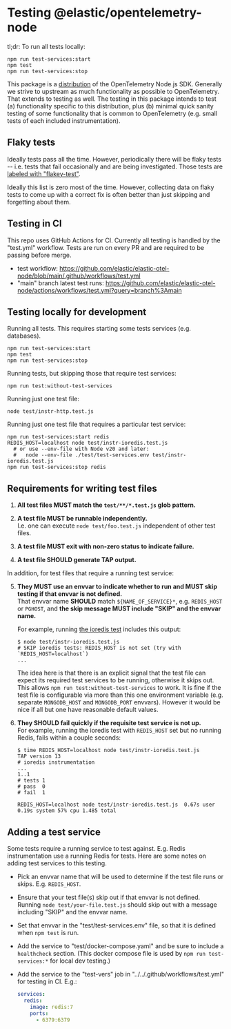 # Testing @elastic/opentelemetry-node

tl;dr: To run all tests locally:

```
npm run test-services:start
npm test
npm run test-services:stop
```

This package is a [distribution](https://opentelemetry.io/docs/concepts/distributions/)
of the OpenTelemetry Node.js SDK. Generally we strive to upstream as much
functionality as possible to OpenTelemetry. That extends to testing as well.
The testing in this package intends to test (a) functionality specific to
this distribution, plus (b) minimal quick sanity testing of some functionality
that is common to OpenTelemetry (e.g. small tests of each included
instrumentation).


## Flaky tests

Ideally tests pass all the time. However, periodically there will be flaky
tests -- i.e. tests that fail occasionally and are being investigated. Those
tests are [labeled with "flakey-test"](https://github.com/elastic/elastic-otel-node/labels/flaky-test).

Ideally this list is zero most of the time. However, collecting data on flaky
tests to come up with a correct fix is often better than just skipping and
forgetting about them.


## Testing in CI

This repo uses GitHub Actions for CI.
Currently all testing is handled by the "test.yml" workflow.
Tests are run on every PR and are required to be passing before merge.

- test workflow: https://github.com/elastic/elastic-otel-node/blob/main/.github/workflows/test.yml
- "main" branch latest test runs: https://github.com/elastic/elastic-otel-node/actions/workflows/test.yml?query=branch%3Amain


## Testing locally for development

Running all tests. This requires starting some tests services (e.g. databases).

```
npm run test-services:start
npm test
npm run test-services:stop
```

Running tests, but skipping those that require test services:

```
npm run test:without-test-services
```

Running just one test file:

```
node test/instr-http.test.js
```

Running just one test file that requires a particular test service:

```
npm run test-services:start redis
REDIS_HOST=localhost node test/instr-ioredis.test.js
  # or use --env-file with Node v20 and later:
  #   node --env-file ./test/test-services.env test/instr-ioredis.test.js
npm run test-services:stop redis
```


## Requirements for writing test files

1. **All test files MUST match the `test/**/*.test.js` glob pattern.**

2. **A test file MUST be runnable independently.**<br/>
   I.e. one can execute `node test/foo.test.js` independent of other test files.

3.  **A test file MUST exit with non-zero status to indicate failure.**

4.  **A test file SHOULD generate TAP output.**

In addition, for test files that require a running test service:

5. **They MUST use an envvar to indicate whether to run and MUST skip testing if that envvar is not defined.**<br/>
    That envvar name **SHOULD** match `${NAME_OF_SERVICE}*`, e.g. `REDIS_HOST` or `PGHOST`,
    and **the skip message MUST include "SKIP" and the envvar name.**

    For example, running [the ioredis test](./test/instr-ioredis.test.js)
    includes this output:

    ```
    $ node test/instr-ioredis.test.js
    # SKIP ioredis tests: REDIS_HOST is not set (try with `REDIS_HOST=localhost`)
    ...
    ```

    The idea here is that there is an explicit signal that the test file can
    expect its required test services to be running, otherwise it skips out.
    This allows `npm run test:without-test-services` to work. It is fine if
    the test file is configurable via more than this one environment variable
    (e.g. separate `MONGODB_HOST` and `MONGODB_PORT` envvars). However it
    would be nice if all but one have reasonable default values.

6. **They SHOULD fail quickly if the requisite test service is not up.**<br/>
    For example, running the ioredis test with `REDIS_HOST` set but no running
    Redis, fails within a couple seconds:

    ```
    $ time REDIS_HOST=localhost node test/instr-ioredis.test.js
    TAP version 13
    # ioredis instrumentation
    ...
    1..1
    # tests 1
    # pass  0
    # fail  1

    REDIS_HOST=localhost node test/instr-ioredis.test.js  0.67s user 0.19s system 57% cpu 1.485 total
    ```

## Adding a test service

Some tests require a running service to test against. E.g. Redis instrumentation
use a running Redis for tests. Here are some notes on adding test services
to this testing.

- Pick an envvar name that will be used to determine if the test file runs or
  skips. E.g. `REDIS_HOST`.
- Ensure that your test file(s) skip out if that envvar is not defined.
  Running `node test/your-file.test.js` should skip out with a message
  including "SKIP" and the envvar name.
- Set that envvar in the "test/test-services.env" file, so that it is defined
  when `npm test` is run.
- Add the service to "test/docker-compose.yaml" and be sure to include a
  `healthcheck` section. (This docker compose file is used by
  `npm run test-services:*` for local dev testing.)
- Add the service to the "test-vers" job in "../../.github/workflows/test.yml"
  for testing in CI. E.g.:

    ```yaml
    services:
      redis:
        image: redis:7
        ports:
          - 6379:6379
    ```


